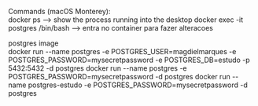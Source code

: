 Commands (macOS Monterey): \
  docker ps --> show the process running into the desktop
  docker exec -it postgres /bin/bash --> entra no container para fazer alteracoes 

  postgres image \
    docker run --name postgres -e POSTGRES_USER=magdielmarques -e POSTGRES_PASSWORD=mysecretpassword -e POSTGRES_DB=estudo -p 5432:5432 -d postgres 
    docker run --name postgres -e POSTGRES_PASSWORD=mysecretpassword -d postgres
    docker run --name postgres-estudo -e POSTGRES_PASSWORD=mysecretpassword -d postgres   

